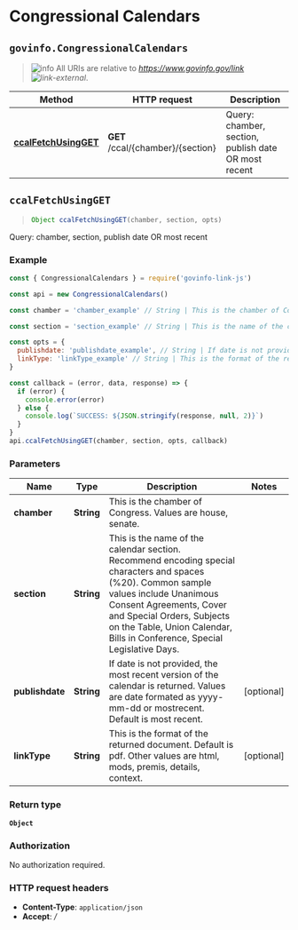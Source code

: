 # Congressional Calendars

## `govinfo.CongressionalCalendars`

> ![info][icon-octicon-info] All URIs are relative to _<https://www.govinfo.gov/link> ![link-external][icon-octicon-link-external]_.

| Method                                                               | HTTP request                      | Description                                          |
| -------------------------------------------------------------------- | --------------------------------- | ---------------------------------------------------- |
| [**ccalFetchUsingGET**](CongressionalCalendars.md#ccalFetchUsingGET) | **GET** /ccal/{chamber}/{section} | Query: chamber, section, publish date OR most recent |

## **`ccalFetchUsingGET`**

> ```js
> Object ccalFetchUsingGET(chamber, section, opts)
> ```

Query: chamber, section, publish date OR most recent

### Example

```javascript
const { CongressionalCalendars } = require('govinfo-link-js')

const api = new CongressionalCalendars()

const chamber = 'chamber_example' // String | This is the chamber of Congress. Values are house, senate.

const section = 'section_example' // String | This is the name of the calendar section. Recommend encoding special characters and spaces (%20). Common sample values include Unanimous Consent Agreements, Cover and Special Orders, Subjects on the Table, Union Calendar, Bills in Conference, Special Legislative Days.

const opts = {
  publishdate: 'publishdate_example', // String | If date is not provided, the most recent version of the calendar is returned. Values are date formated as yyyy-mm-dd or mostrecent. Default is most recent.
  linkType: 'linkType_example' // String | This is the format of the returned document. Default is pdf. Other values are html, mods, premis, details, context.
}

const callback = (error, data, response) => {
  if (error) {
    console.error(error)
  } else {
    console.log(`SUCCESS: ${JSON.stringify(response, null, 2)}`)
  }
}
api.ccalFetchUsingGET(chamber, section, opts, callback)
```

### Parameters

| Name            | Type       | Description                                                                                                                                                                                                                                                                  | Notes      |
| --------------- | ---------- | ---------------------------------------------------------------------------------------------------------------------------------------------------------------------------------------------------------------------------------------------------------------------------- | ---------- |
| **chamber**     | **String** | This is the chamber of Congress. Values are house, senate.                                                                                                                                                                                                                   |
| **section**     | **String** | This is the name of the calendar section. Recommend encoding special characters and spaces (%20). Common sample values include Unanimous Consent Agreements, Cover and Special Orders, Subjects on the Table, Union Calendar, Bills in Conference, Special Legislative Days. |
| **publishdate** | **String** | If date is not provided, the most recent version of the calendar is returned. Values are date formated as yyyy-mm-dd or mostrecent. Default is most recent.                                                                                                                  | [optional] |
| **linkType**    | **String** | This is the format of the returned document. Default is pdf. Other values are html, mods, premis, details, context.                                                                                                                                                          | [optional] |

### Return type

**`Object`**

### Authorization

No authorization required.

### HTTP request headers

* **Content-Type**: `application/json`
* **Accept**: _/_

[icon-octicon-link-external]: https://cdnjs.cloudflare.com/ajax/libs/octicons/4.4.0/svg/link-external.svg
[icon-octicon-info]: https://cdnjs.cloudflare.com/ajax/libs/octicons/4.4.0/svg/info.svg
